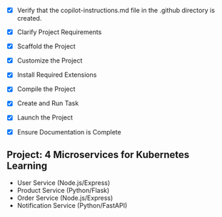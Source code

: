 <!-- Use this file to provide workspace-specific custom instructions to Copilot. For more details, visit https://code.visualstudio.com/docs/copilot/copilot-customization#_use-a-githubcopilotinstructionsmd-file -->
- [x] Verify that the copilot-instructions.md file in the .github directory is created.

- [x] Clarify Project Requirements
	<!-- Project with 4 microservices for learning Kubernetes - Specified by user -->

- [x] Scaffold the Project
	<!-- Complete structure created with 4 microservices, Dockerfiles, and Kubernetes configurations -->

- [x] Customize the Project
	<!-- Functional microservices with complete APIs and inter-service communication -->

- [x] Install Required Extensions
	<!-- Kubernetes extension already installed according to user -->

- [x] Compile the Project
	<!-- Build and deployment scripts created -->

- [x] Create and Run Task
	<!-- build-images and deploy scripts created to automate tasks -->

- [x] Launch the Project
	<!-- Deployment scripts and complete instructions provided -->

- [x] Ensure Documentation is Complete
	<!-- Complete README with tutorial and Kubernetes learning guides -->

## Project: 4 Microservices for Kubernetes Learning
- User Service (Node.js/Express)
- Product Service (Python/Flask) 
- Order Service (Node.js/Express)
- Notification Service (Python/FastAPI)
